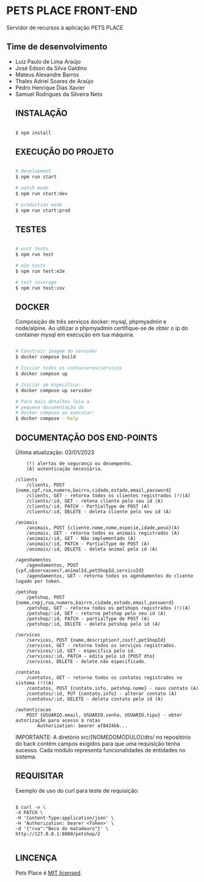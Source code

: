 # PETS PLACE FRONT-END

Servidor de recursos à aplicação PETS PLACE

## Time de desenvolvimento

<ul>
    <li> Luiz Paulo de Lima Araújo </li>
    <li> José Edson da Silva Galdino </li>
    <li> Mateus Alexandre Barros </li>
    <li> Thales Adriel Soares de Araújo </li>
    <li> Pedro Henrique Dias Xavier </li>
    <li> Samuel Rodrigues da Silveira Neto </li>
</u>

## INSTALAÇÃO

```bash

$ npm install

```

## EXECUÇÃO DO PROJETO

```bash

# development
$ npm run start

# watch mode
$ npm run start:dev

# production mode
$ npm run start:prod

```

## TESTES

```bash

# unit tests
$ npm run test

# e2e tests
$ npm run test:e2e

# test coverage
$ npm run test:cov

```

## DOCKER

Composição de três serviços docker: mysql, phpmyadmin e node/alpine.
Ao utilizar o phpmyadmin certifique-se de obter o
ip do container mysql em execução em tua máquina.

```bash

# Construir imagem do servidor
$ docker compose build

# Iniciar todos os containeres/serviços
$ docker compose up

# Iniciar um específico:
$ docker compose up servidor

# Para mais detalhes leia a
# pequena documentação do
# docker compose ao executar:
$ docker compose --help

```

## DOCUMENTAÇÃO DOS END-POINTS
Última atualização: 03/01/2023

``` Informações únicas para cada usuário: nome, cpf, email
    (!) alertas de segurança ou desempenho.
    (A) autenticação necessária.

/clients
    /clients, POST {nome,cpf,rua,numero,bairro,cidade,estado,email,password}
    /clients, GET - retorna todos os clientes registrados (!)(A)
    /clients/:id, GET - retona cliente pelo seu id (A)
    /clients/:id, PATCH - PartialType de POST (A)
    /clients/:id, DELETE - deleta cliente pelo seu id (A)

/animais
    /animais, POST {cliente.nome,nome,especie,idade,peso}(A)
    /animais, GET - retorna todos os animais registrados (A)
    /animais/:id, GET - Não implementado (A)
    /animais/:id, PATCH - PartialType de POST (A)
    /animais/:id, DELETE - deleta animal pelo id (A)

/agendamentos
    /agendamentos, POST {cpf,observacoes?,animalId,petShopId,servicoId}
    /agendamentos, GET - retorna todos os agendamentos do cliente logado por token.

/petshop
    /petshop, POST {nome,cnpj,rua,numero,bairro,cidade,estado,email,password}
    /petshop, GET - retorna todos os petshops registrados (!)(A)
    /petshop/:id, GET - retorna petshop pelo seu id (A)
    /petshop/:id, PATCH - partialType de POST (A)
    /petshop/:id, DELETE - deleta petshop pelo id (A)

/services
    /services, POST {name,description?,cost?,petShopId}
    /services, GET - retorna todos os serviços registrados.
    /services/:id, GET - especifica pelo id.
    /services/:id, PATCH - edita pelo id {POST dto}
    /services, DELETE - delete não especificado.

/contatos
    /contatos, GET - retorna todos os contatos registrados no sistema (!)(A)
    /contatos, POST {contato.info, petshop.nome} - novo contato (A)
    /contatos/:id, PUT {contato.info} - alterar contato (A)
    /contatos/:id, DELETE - deleta contato pelo id (A)

/autenticacao
    POST {USUARIO.email, USUARIO.senha, USUARIO.tipo} - obter autorização para acesso à rotas
        Authorization: bearer af8424bb...

```

IMPORTANTE: A diretório src/[NOMEDOMÓDULO]/dto/ no repositório
do back contém campos exigidos para que uma requisição tenha sucesso.
Cada módulo representa funcionalidades de entidades no sistema.

## REQUISITAR

Exemplo de uso do curl para teste de requisição:

```

$ curl -v \
-X PATCH \
-H 'Content-Type:application/json' \
-H 'Authorization: bearer <Token>' \
-d '{"rua":"Beco do matadouro"}' \
http://127.0.0.1:8080/petshop/2


```

## LINCENÇA

  Pets Place é [MIT licensed](https://github.com/nestjs/nest/blob/master/LICENSE).
